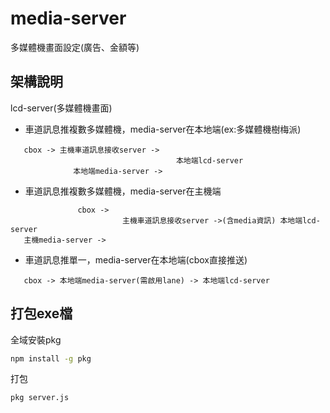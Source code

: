 # media-server

多媒體機畫面設定(廣告、金額等)

## 架構說明

lcd-server(多媒體機畫面)

* 車道訊息推複數多媒體機，media-server在本地端(ex:多媒體機樹梅派)

```text
   cbox -> 主機車道訊息接收server -> 
                                     本地端lcd-server
              本地端media-server ->
```

* 車道訊息推複數多媒體機，media-server在主機端
  
```text
               cbox ->  
                         主機車道訊息接收server ->(含media資訊) 本地端lcd-server
   主機media-server ->           
```

* 車道訊息推單一，media-server在本地端(cbox直接推送)

```text
   cbox -> 本地端media-server(需啟用lane) -> 本地端lcd-server
```

## 打包exe檔

全域安裝pkg

```bash
npm install -g pkg
```

打包

```bash
pkg server.js
```
